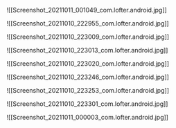 ![[Screenshot_20211011_001049_com.lofter.android.jpg]]

![[Screenshot_20211010_222955_com.lofter.android.jpg]]

![[Screenshot_20211010_223009_com.lofter.android.jpg]]

![[Screenshot_20211010_223013_com.lofter.android.jpg]]

![[Screenshot_20211010_223020_com.lofter.android.jpg]]

![[Screenshot_20211010_223246_com.lofter.android.jpg]]

![[Screenshot_20211010_223253_com.lofter.android.jpg]]

![[Screenshot_20211010_223301_com.lofter.android.jpg]]

![[Screenshot_20211011_000003_com.lofter.android.jpg]]